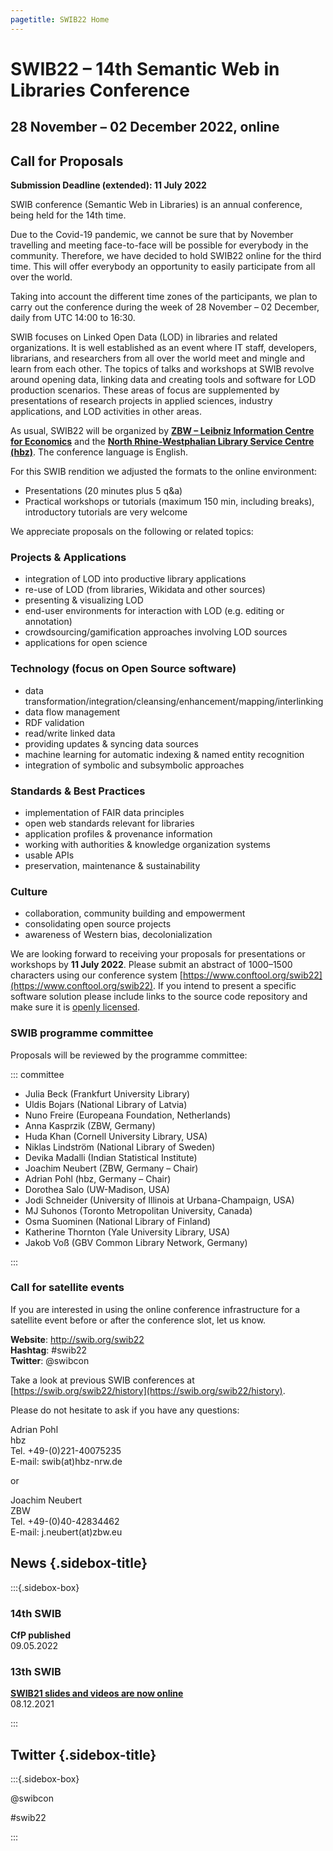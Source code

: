 ```yaml
---
pagetitle: SWIB22 Home
---
```


<div id="main">

# SWIB22 – 14th Semantic Web in Libraries Conference

## 28 November &#8211; 02 December 2022, online

## Call for Proposals

**Submission Deadline (extended): 11 July 2022**

SWIB conference (Semantic Web in Libraries) is an annual conference, being held
for the 14th time.

Due to the Covid-19 pandemic, we cannot be sure that by November travelling and
meeting face-to-face will be possible for everybody in the community.
Therefore, we have decided to hold SWIB22 online for the third time.  This will
offer everybody an opportunity to easily participate from all over the world.

Taking into account the different time zones of the participants, we plan to
carry out the conference during the week of 28 November – 02 December, daily
from UTC 14:00 to 16:30.

SWIB focuses on Linked Open Data (LOD) in libraries and related organizations.
It is well established as an event where IT staff, developers, librarians, and
researchers from all over the world meet and mingle and learn from each other.
The topics of talks and workshops at SWIB revolve around opening data, linking
data and creating tools and software for LOD production scenarios. These areas
of focus are supplemented by presentations of research projects in applied
sciences, industry applications, and LOD activities in other areas.

As usual, SWIB22 will be organized by **[ZBW – Leibniz Information Centre for
Economics](https://www.zbw.eu/en)** and the **[North Rhine-Westphalian Library
Service Centre (hbz)](https://www.hbz-nrw.de/)**. The conference language is
English.

For this SWIB rendition we adjusted the formats to the online environment:

* Presentations (20 minutes plus 5 q&a)
* Practical workshops or tutorials (maximum 150 min, including breaks), introductory tutorials are very welcome

We appreciate proposals on the following or related topics:

### Projects & Applications

* integration of LOD into productive library applications
* re-use of LOD (from libraries, Wikidata and other sources)
* presenting & visualizing LOD
* end-user environments for interaction with LOD (e.g. editing or annotation)
* crowdsourcing/gamification approaches involving LOD sources
* applications for open science

### Technology (focus on Open Source software)

* data transformation/integration/cleansing/enhancement/mapping/interlinking
* data flow management
* RDF validation
* read/write linked data
* providing updates & syncing data sources
* machine learning for automatic indexing & named entity recognition
* integration of symbolic and subsymbolic approaches

### Standards & Best Practices

* implementation of FAIR data principles
* open web standards relevant for libraries
* application profiles & provenance information
* working with authorities & knowledge organization systems
* usable APIs
* preservation, maintenance & sustainability

### Culture

* collaboration, community building and empowerment
* consolidating open source projects
* awareness of Western bias, decolonialization

We are looking forward to receiving your proposals for presentations or
workshops by **11 July 2022**. Please submit an abstract of 1000–1500
characters using our conference system
[https://www.conftool.org/swib22](https://www.conftool.org/swib22). If you
intend to present a specific software solution please include links to the
source code repository and make sure it is [openly
licensed](https://opensource.org/licenses).


### SWIB programme committee

Proposals will be reviewed by the programme committee:

::: committee

* Julia Beck (Frankfurt University Library)
* Uldis Bojars (National Library of Latvia)
* Nuno Freire (Europeana Foundation, Netherlands)
* Anna Kasprzik (ZBW, Germany)
* Huda Khan (Cornell University Library, USA)
* Niklas Lindström (National Library of Sweden)
* Devika Madalli (Indian Statistical Institute)
* Joachim Neubert (ZBW, Germany &#8211; Chair)
* Adrian Pohl (hbz, Germany &#8211; Chair)
* Dorothea Salo (UW-Madison, USA)
* Jodi Schneider (University of Illinois at Urbana-Champaign, USA)
* MJ Suhonos (Toronto Metropolitan University, Canada)
* Osma Suominen (National Library of Finland)
* Katherine Thornton (Yale University Library, USA)
* Jakob Voß (GBV Common Library Network, Germany)

:::

### Call for satellite events

If you are interested in using the online conference infrastructure for a
satellite event before or after the conference slot, let us know.

**Website**: http://swib.org/swib22<br>
**Hashtag**: #swib22<br>
**Twitter**: @swibcon

Take a look at previous SWIB conferences at
[https://swib.org/swib22/history](https://swib.org/swib22/history).

Please do not hesitate to ask if you have any questions:


Adrian Pohl<br>
hbz<br>
Tel. +49-(0)221-40075235<br>
E-mail: swib(at)hbz-nrw.de

or

Joachim Neubert<br>
ZBW<br>
Tel. +49-(0)40-42834462<br>
E-mail: j.neubert(at)zbw.eu



</div>

<div id="sidebar">

## News {.sidebox-title}

:::{.sidebox-box}

### 14th SWIB

**CfP published**\
09.05.2022

### 13th SWIB

**[SWIB21 slides and videos are now online](../swib21/programme.html)**\
08.12.2021



:::


## Twitter {.sidebox-title}

:::{.sidebox-box}

@swibcon

#swib22

:::

</div>



